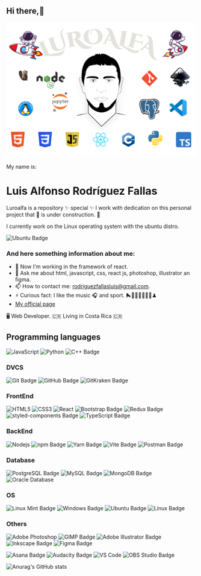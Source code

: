 ## Hi there,👋 

![Image](https://github.com/luroalfa/perfil/blob/main/bitmap.png)

My name is:
# Luis Alfonso Rodríguez Fallas

Luroalfa is a repository ✨ special ✨ I work with dedication on this personal project that 🚧 is under construction. 🚧

I currently work on the Linux operating system with the ubuntu distro.

![Ubuntu Badge](https://img.shields.io/badge/Ubuntu-E95420?logo=ubuntu&logoColor=fff&style=flat)

### And here something information about me:

- 🔭 Now I'm working in the framework of react.
- 💬 Ask me about html, javascript, css, react js, photoshop, illustrator an figma. 
- 📫 How to contact me: rodriguezfallasluis@gmail.com.
- ⚡ Curious fact: I like the music 🎧 and sport. 🛼🥋🥊🏋️‍♂️🏊‍♀️♟
- [My official page](https://rodriguezfallasluis.com)

🖥 Web Developer. 🇨🇷 Living in Costa Rica 🇨🇷

## Programming languages
![JavaScript](https://img.shields.io/badge/-JavaScript-%23F7DF1C?style=flat-square&logo=javascript&logoColor=000000&labelColor=%23F7DF1C&color=%23FFCE5A)
![Python](https://img.shields.io/badge/-Python-black?logo=Python&style=social)
![C++ Badge](https://img.shields.io/badge/C%2B%2B-00599C?logo=cplusplus&logoColor=fff&style=flat)

### DVCS
![Git Badge](https://img.shields.io/badge/Git-F05032?logo=git&logoColor=fff&style=flat)
![GitHub Badge](https://img.shields.io/badge/GitHub-181717?logo=github&logoColor=fff&style=flat)
![GitKraken Badge](https://img.shields.io/badge/GitKraken-179287?logo=gitkraken&logoColor=fff&style=flat)

### FrontEnd
![HTML5](https://img.shields.io/badge/-HTML5-%23E44D27?style=flat-square&logo=html5&logoColor=ffffff)
![CSS3](https://img.shields.io/badge/-CSS3-%231572B6?style=flat-square&logo=css3)
![React](https://img.shields.io/badge/-React-%23282C34?style=flat-square&logo=react)
![Bootstrap Badge](https://img.shields.io/badge/Bootstrap-7952B3?logo=bootstrap&logoColor=fff&style=flat)
![Redux Badge](https://img.shields.io/badge/Redux-764ABC?logo=redux&logoColor=fff&style=flat)
![styled-components Badge](https://img.shields.io/badge/styled--components-DB7093?logo=styledcomponents&logoColor=fff&style=flat)
![TypeScript Badge](https://img.shields.io/badge/TypeScript-3178C6?logo=typescript&logoColor=fff&style=flat)

### BackEnd
![Nodejs](https://img.shields.io/badge/-Nodejs-black?style=flat-square&logo=Node.js)
![npm Badge](https://img.shields.io/badge/npm-CB3837?logo=npm&logoColor=fff&style=flat)
![Yarn Badge](https://img.shields.io/badge/Yarn-2C8EBB?logo=yarn&logoColor=fff&style=flat)
![Vite Badge](https://img.shields.io/badge/Vite-646CFF?logo=vite&logoColor=fff&style=flat)
![Postman Badge](https://img.shields.io/badge/Postman-FF6C37?logo=postman&logoColor=fff&style=flat)

### Database
![PostgreSQL Badge](https://img.shields.io/badge/PostgreSQL-4169E1?logo=postgresql&logoColor=fff&style=flat)
![MySQL Badge](https://img.shields.io/badge/MySQL-4479A1?logo=mysql&logoColor=fff&style=flat)
![MongoDB Badge](https://img.shields.io/badge/MongoDB-47A248?logo=mongodb&logoColor=fff&style=flat)
![Oracle Database](http://img.shields.io/badge/-Oracle-DD0031?style=flat-square&logo=oracle)

### OS
![Linux Mint Badge](https://img.shields.io/badge/Linux%20Mint-87CF3E?logo=linuxmint&logoColor=fff&style=flat)
![Windows Badge](https://img.shields.io/badge/Windows-0078D6?logo=windows&logoColor=fff&style=flat)
![Ubuntu Badge](https://img.shields.io/badge/Ubuntu-E95420?logo=ubuntu&logoColor=fff&style=flat)
![Linux Badge](https://img.shields.io/badge/Linux-FCC624?logo=linux&logoColor=000&style=flat)

### Others
![Adobe Photoshop](http://img.shields.io/badge/-Abode%20Photoshop-26C9FF?style=flat-square&logo=adobe-photoshop&logoColor=ffffff)
![GIMP Badge](https://img.shields.io/badge/GIMP-5C5543?logo=gimp&logoColor=fff&style=flat)
![Adobe Illustrator Badge](https://img.shields.io/badge/Adobe%20Illustrator-FF9A00?logo=adobeillustrator&logoColor=fff&style=flat)
![Inkscape Badge](https://img.shields.io/badge/Inkscape-000?logo=inkscape&logoColor=fff&style=flat)
![Figma Badge](https://img.shields.io/badge/Figma-F24E1E?logo=figma&logoColor=fff&style=flat)


![Asana Badge](https://img.shields.io/badge/Asana-273347?logo=asana&logoColor=fff&style=flat)
![Audacity Badge](https://img.shields.io/badge/Audacity-00C?logo=audacity&logoColor=fff&style=flat)
![VS Code](http://img.shields.io/badge/-VS%20Code-007ACC?style=flat-square&logo=visual-studio-code&logoColor=ffffff)
![OBS Studio Badge](https://img.shields.io/badge/OBS%20Studio-302E31?logo=obsstudio&logoColor=fff&style=flat)


![Anurag's GitHub stats](https://github-readme-stats.vercel.app/api?username=luroalfa&show_icons=true&theme=dark)


